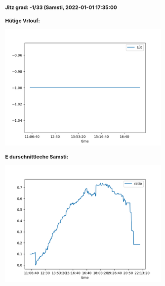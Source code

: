 ### Jitz grad: -1/33 (Samsti, 2022-01-01 17:35:00

### Hütige Vrlouf:
![Graph](Today.png)

### E durschnittleche Samsti:
![Graph](Samsti.png)